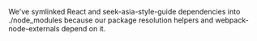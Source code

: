 We've symlinked React and seek-asia-style-guide dependencies into ./node_modules because our package
resolution helpers and webpack-node-externals depend on it.
